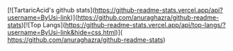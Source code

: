 ​[​![​TartaricAcid's github stats​]​(​https://github-readme-stats.vercel.app/api?username=ByUsi-link​)]​(​https://github.com/anuraghazra/github-readme-stats​)
​[​![​Top Langs​]​(​https://github-readme-stats.vercel.app/api/top-langs/?username=ByUsi-link&hide=css,html​)]​(​https://github.com/anuraghazra/github-readme-stats​)